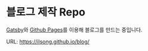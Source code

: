 # 블로그 제작 Repo
[Gatsby](https://www.gatsbyjs.org/)와 [Github Pages](https://pages.github.com/)를 이용해 블로그를 만드는 중입니다.

URL: https://ilsong.github.io/blog/
